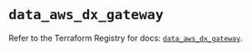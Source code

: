 # `data_aws_dx_gateway`

Refer to the Terraform Registry for docs: [`data_aws_dx_gateway`](https://registry.terraform.io/providers/hashicorp/aws/6.2.0/docs/data-sources/dx_gateway).
